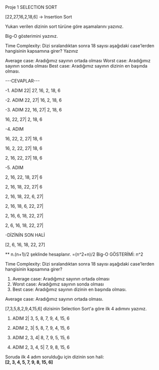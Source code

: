 Proje 1 SELECTION SORT


[22,27,16,2,18,6] -> Insertion Sort

Yukarı verilen dizinin sort türüne göre aşamalarını yazınız.

Big-O gösterimini yazınız.

Time Complexity: Dizi sıralandıktan sonra 18 sayısı aşağıdaki case'lerden hangisinin kapsamına girer? Yazınız

Average case: Aradığımız sayının ortada olması
Worst case: Aradığımız sayının sonda olması
Best case: Aradığımız sayının dizinin en başında olması.

---CEVAPLAR---

-1. ADIM
22|   27, 16, 2, 18, 6  

-2. ADIM
22, 27| 16, 2, 18, 6 
 
-3. ADIM
22, 16, 27|  2, 18, 6

16, 22, 27|  2, 18, 6 

-4. ADIM

16, 22, 2, 27|   18, 6

16, 2, 22, 27|   18, 6
 
2, 16, 22, 27|   18, 6

-5. ADIM  

2, 16, 22, 18, 27|  6
 
2, 16, 18, 22, 27|  6 

2, 16, 18, 22, 6, 27|  

2, 16, 18, 6, 22, 27| 

2, 16, 6, 18, 22, 27|  

2, 6, 16, 18, 22, 27| 

 -DİZİNİN SON HALİ

[2, 6, 16, 18, 22, 27]




**   n.(n+1)/2 şeklinde hesaplanır.  =(n^2+n)/2
Big-O GÖSTERİMİ: n^2



Time Complexity: Dizi sıralandıktan sonra 18 sayısı aşağıdaki case'lerden hangisinin kapsamına girer? 

1.  Average case: Aradığımız sayının ortada olması
2.  Worst case: Aradığımız sayının sonda olması
3.  Best case: Aradığımız sayının dizinin en başında olması.

 Average case: Aradığımız sayının ortada olması.


[7,3,5,8,2,9,4,15,6] dizisinin Selection Sort'a göre ilk 4 adımını yazınız.


 1. ADIM
 2|  3, 5, 8, 7, 9, 4, 15, 6

 2. ADIM
 2, 3| 5, 8, 7, 9, 4, 15, 6
 
 3. ADIM
 2, 3, 4|  8, 7, 9, 5, 15, 6
  
 4. ADIM
 2, 3, 4, 5| 7, 9, 8, 15, 6

Soruda ilk 4 adım sorulduğu için dizinin son hali:  
 **[2, 3, 4, 5, 7, 9, 8, 15, 6]**
